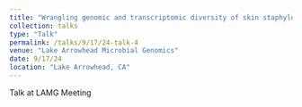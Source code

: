 ```yaml
---
title: "Wrangling genomic and transcriptomic diversity of skin staphylococci"
collection: talks
type: "Talk"
permalink: /talks/9/17/24-talk-4
venue: "Lake Arrowhead Microbial Genomics"
date: 9/17/24
location: "Lake Arrowhead, CA"
---
```


Talk at LAMG Meeting
